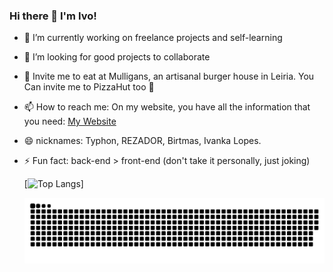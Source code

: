 ### Hi there 👋 I'm Ivo! 

- 🔭 I’m currently working on freelance projects and self-learning
- 👯 I’m looking for good projects to collaborate
- 🍔 Invite me to eat at Mulligans, an artisanal burger house in Leiria. You Can invite me to PizzaHut too 🍕
- 📫 How to reach me: On my website, you have all the information that you need: [My Website](https://ivolopes-developer.github.io/MyResume/)
- 😄 nicknames: Typhon, REZADOR, Birtmas, Ivanka Lopes.
- ⚡ Fun fact: back-end > front-end (don't take it personally, just joking)

  [![Top Langs](https://github-readme-stats-git-masterrstaa-rickstaa.vercel.app/api/top-langs/?username=ivolopes-developer)]
  
  ![Snake animation](https://github.com/ivolopes-developer/ivolopes-developer/blob/output/github-contribution-grid-snake.svg)
